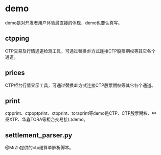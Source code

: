 # demo

demo是对开发者用户体验最直接的体现，demo也要认真写。

## ctpping

CTP交易及行情通道检测工具，可通过替换dll方式连接CTP股票期权等其它各个通道。

## prices

CTP柜台行情显示工具，可通过替换dll方式连接CTP股票期权等其它各个通道。

## print

ctpprint、ctpoptprint、xtpprint、toraprint等demo是CTP、CTP股票期权、中泰XTP、华鑫TORA等柜台交易接口demo。

## settlement_parser.py

@MrZh提供的ctp结算单解析脚本。
